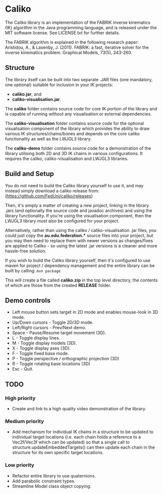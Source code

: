 # Caliko
The Caliko library is an implementation of the FABRIK inverse kinematics (IK) algorithm in the Java programming language, and is released under the MIT software license. See LICENSE.txt for further details.

The FABRIK algorithm is explained in the following research paper:
Aristidou, A., & Lasenby, J. (2011). FABRIK: a fast, iterative solver for the inverse kinematics problem. Graphical Models, 73(5), 243-260.

## Structure

The library itself can be built into two separate .JAR files (one mandatory, one optional) suitable for inclusion in your IK projects:
- **caliko.jar**, and
- **caliko-visualisation.jar**.

The **caliko** folder contains source code for core IK portion of the library and is capable of running without any visualisation or external dependencies. 

The **caliko-visualisation** folder contains source code for the optional visualisation component of the library which provides the ability to draw various IK structures/chains/bones and depends on the 
core caliko functionality as well as the LWJGL3 library.

The **caliko-demo** folder contains source code for a demonstration of the library utilising both 2D and 3D IK chains in various configurations. It requires the caliko, caliko-visualisation and LWJGL3 
libraries.

## Build and Setup

You do not need to build the Caliko library yourself to use it, and may instead simply download a caliko release from: (https://github.com/FedUni/caliko/releases) 

Then, it's simply a matter of creating a new project, linking in the library .jars (and optionally the source code and javadoc archives) and using the library functionality. If you're using the 
visualisation component, then the LWJGL3 library must also be configured for your project.

Alternatively, rather than using the caliko / caliko-visualisation .jar files, you could just copy the __au.edu.federation.*__ source files into your project, but you may then need to replace them with 
newer versions as changes/fixes are applied to Caliko - so using the latest .jar versions is a cleaner and more hassle-free solution.

If you wish to build the Caliko library yourself, then it's configured to use maven for project / dependency management and the entire library can be built by calling:
`mvn package`

This will create a file called **caliko.zip** in the top level directory, the contents of which are those from the created **RELEASE** folder.

## Demo controls

- Left mouse button sets target in 2D mode and enables mouse-look in 3D mode.
- Up/Down cursors - Toggle 2D/3D mode.
- Left/Right cursors - Prev/Next demo.
- Space - Pause/Resume target movement (3D).
- L - Toggle display lines.
- M - Toggle display models (3D).
- X - Toggle display axes (3D).
- F - Toggle fixed base mode.
- P - Toggle perspective / orthographic projection (3D)
- R - Toggle rotating base locations (3D)
- Esc - Quit.

## TODO

### High priority
- Create and link to a high quality video demonstration of the library.

### Medium priority
- Add mechanism for individual IK chains in a structure to be updated to individual target locations (i.e. each chain holds a reference to a Vec2f/Vec3f which can be updated) so that a single call to 
structure.updateEmbeddedTargets() can then update each chain in the structure for its own specific target locations.

### Low priority
- Refactor entire library to use quaternions.
- Add parabolic constraint types.
- Streamline Model class object copying.
